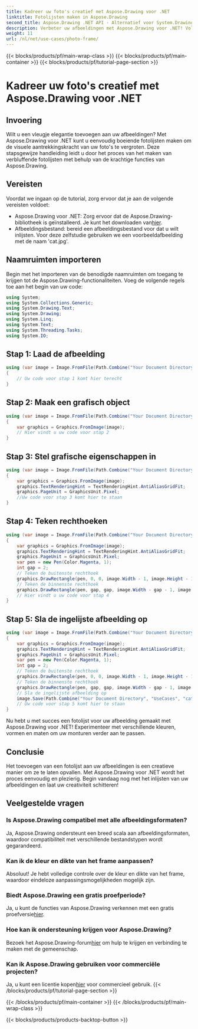 ```yaml
---
title: Kadreer uw foto's creatief met Aspose.Drawing voor .NET
linktitle: Fotolijsten maken in Aspose.Drawing
second_title: Aspose.Drawing .NET API - Alternatief voor System.Drawing.Common
description: Verbeter uw afbeeldingen met Aspose.Drawing voor .NET! Volg onze stapsgewijze handleiding om prachtige fotolijsten te maken. Ontdek nu Aspose.Drawing voor .NET!
weight: 11
url: /nl/net/use-cases/photo-frame/
---
```


{{< blocks/products/pf/main-wrap-class >}}
{{< blocks/products/pf/main-container >}}
{{< blocks/products/pf/tutorial-page-section >}}

# Kadreer uw foto's creatief met Aspose.Drawing voor .NET

## Invoering
Wilt u een vleugje elegantie toevoegen aan uw afbeeldingen? Met Aspose.Drawing voor .NET kunt u eenvoudig boeiende fotolijsten maken om de visuele aantrekkingskracht van uw foto's te vergroten. Deze stapsgewijze handleiding leidt u door het proces van het maken van verbluffende fotolijsten met behulp van de krachtige functies van Aspose.Drawing.
## Vereisten
Voordat we ingaan op de tutorial, zorg ervoor dat je aan de volgende vereisten voldoet:
-  Aspose.Drawing voor .NET: Zorg ervoor dat de Aspose.Drawing-bibliotheek is geïnstalleerd. Je kunt het downloaden van[hier](https://releases.aspose.com/drawing/net/).
- Afbeeldingsbestand: bereid een afbeeldingsbestand voor dat u wilt inlijsten. Voor deze zelfstudie gebruiken we een voorbeeldafbeelding met de naam 'cat.jpg'.
## Naamruimten importeren
Begin met het importeren van de benodigde naamruimten om toegang te krijgen tot de Aspose.Drawing-functionaliteiten. Voeg de volgende regels toe aan het begin van uw code:
```csharp
using System;
using System.Collections.Generic;
using System.Drawing.Text;
using System.Drawing;
using System.Linq;
using System.Text;
using System.Threading.Tasks;
using System.IO;
```
## Stap 1: Laad de afbeelding
```csharp
using (var image = Image.FromFile(Path.Combine("Your Document Directory", "UseCases", "cat.jpg")))
{
    // Uw code voor stap 1 komt hier terecht
}
```
## Stap 2: Maak een grafisch object
```csharp
using (var image = Image.FromFile(Path.Combine("Your Document Directory", "UseCases", "cat.jpg")))
{
    var graphics = Graphics.FromImage(image);
    // Hier vindt u uw code voor stap 2
}
```
## Stap 3: Stel grafische eigenschappen in
```csharp
using (var image = Image.FromFile(Path.Combine("Your Document Directory", "UseCases", "cat.jpg")))
{
    var graphics = Graphics.FromImage(image);
    graphics.TextRenderingHint = TextRenderingHint.AntiAliasGridFit;
    graphics.PageUnit = GraphicsUnit.Pixel;
    //Uw code voor stap 3 komt hier te staan
}
```
## Stap 4: Teken rechthoeken
```csharp
using (var image = Image.FromFile(Path.Combine("Your Document Directory", "UseCases", "cat.jpg")))
{
    var graphics = Graphics.FromImage(image);
    graphics.TextRenderingHint = TextRenderingHint.AntiAliasGridFit;
    graphics.PageUnit = GraphicsUnit.Pixel;
    var pen = new Pen(Color.Magenta, 1);
    int gap = 2;
    // Teken de buitenste rechthoek
    graphics.DrawRectangle(pen, 0, 0, image.Width - 1, image.Height - 1);
    // Teken de binnenste rechthoek
    graphics.DrawRectangle(pen, gap, gap, image.Width - gap - 1, image.Height - gap - 1);
    // Hier vindt u uw code voor stap 4
}
```
## Stap 5: Sla de ingelijste afbeelding op
```csharp
using (var image = Image.FromFile(Path.Combine("Your Document Directory", "UseCases", "cat.jpg")))
{
    var graphics = Graphics.FromImage(image);
    graphics.TextRenderingHint = TextRenderingHint.AntiAliasGridFit;
    graphics.PageUnit = GraphicsUnit.Pixel;
    var pen = new Pen(Color.Magenta, 1);
    int gap = 2;
    // Teken de buitenste rechthoek
    graphics.DrawRectangle(pen, 0, 0, image.Width - 1, image.Height - 1);
    // Teken de binnenste rechthoek
    graphics.DrawRectangle(pen, gap, gap, image.Width - gap - 1, image.Height - gap - 1);
    // Sla de ingelijste afbeelding op
    image.Save(Path.Combine("Your Document Directory", "UseCases", "cat_with_honor_out.jpg"));
    // Uw code voor stap 5 komt hier te staan
}
```
Nu hebt u met succes een fotolijst voor uw afbeelding gemaakt met Aspose.Drawing voor .NET! Experimenteer met verschillende kleuren, vormen en maten om uw monturen verder aan te passen.
## Conclusie
Het toevoegen van een fotolijst aan uw afbeeldingen is een creatieve manier om ze te laten opvallen. Met Aspose.Drawing voor .NET wordt het proces eenvoudig en plezierig. Begin vandaag nog met het inlijsten van uw afbeeldingen en laat uw creativiteit schitteren!
## Veelgestelde vragen
### Is Aspose.Drawing compatibel met alle afbeeldingsformaten?
Ja, Aspose.Drawing ondersteunt een breed scala aan afbeeldingsformaten, waardoor compatibiliteit met verschillende bestandstypen wordt gegarandeerd.
### Kan ik de kleur en dikte van het frame aanpassen?
Absoluut! Je hebt volledige controle over de kleur en dikte van het frame, waardoor eindeloze aanpassingsmogelijkheden mogelijk zijn.
### Biedt Aspose.Drawing een gratis proefperiode?
 Ja, u kunt de functies van Aspose.Drawing verkennen met een gratis proefversie[hier](https://releases.aspose.com/).
### Hoe kan ik ondersteuning krijgen voor Aspose.Drawing?
 Bezoek het Aspose.Drawing-forum[hier](https://forum.aspose.com/c/diagram/17) om hulp te krijgen en verbinding te maken met de gemeenschap.
### Kan ik Aspose.Drawing gebruiken voor commerciële projecten?
 Ja, u kunt een licentie kopen[hier](https://purchase.aspose.com/buy) voor commercieel gebruik.
{{< /blocks/products/pf/tutorial-page-section >}}

{{< /blocks/products/pf/main-container >}}
{{< /blocks/products/pf/main-wrap-class >}}

{{< blocks/products/products-backtop-button >}}
